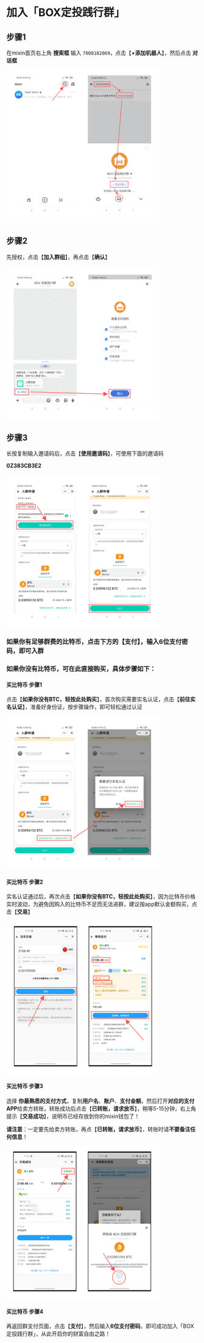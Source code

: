 # 加入「BOX定投践行群」

## 步骤1
在mixin首页右上角 **搜索框** 输入 `7000102069`，点击【**+添加机器人**】，然后点击 **对话框**

  <img src='../assets/join-box-1.png' alt='加入BOX践行群之搜索机器人' width='400'/>

## 步骤2
先授权，点击【**加入群组**】，再点击【**确认**】

  <img src='../assets/join-box-2.png' alt='加入BOX践行群之加入群组' width='400'/>

## 步骤3
长按复制输入邀请码后，点击【**使用邀请码**】，可使用下面的邀请码

**0Z383CB3E2**

  <img src='../assets/join-box-3.png' alt='加入BOX践行群之使用邀请码' width='400'/>

### 如果你有足够群费的比特币，点击下方的【支付】，输入6位支付密码，即可入群

### 如果你没有比特币，可在此直接购买，具体步骤如下：

#### 买比特币 步骤1
点击【**如果你没有BTC，轻按此处购买**】，首次购买需要实名认证，点击【**前往实名认证**】，准备好身份证，按步骤操作，即可轻松通过认证

  <img src='../assets/join-box-4.png' alt='加入BOX践行群之实名认证' width='400'/>

#### 买比特币 步骤2
实名认证通过后，再次点击【**如果你没有BTC，轻按此处购买**】，因为比特币价格实时波动，为避免因购入的比特币不足而无法进群，建议按app默认金额购买，点击【**交易**】

  <img src='../assets/join-box-5.png' alt='加入BOX践行群之购买BTC' width='400'/>

#### 买比特币 步骤3
选择 **你最熟悉的支付方式**，复制**用户名**、**账户**、**支付金额**，然后打开**对应的支付APP**给卖方转账，转账成功后点击【**已转账，请求放币**】，稍等5-15分钟，右上角提示【**交易成功**】，说明币已经存放到你的mixin钱包了！

**请注意**：一定要先给卖方转账，再点【**已转账，请求放币**】，转账时请**不要备注任何信息**！

  <img src='../assets/join-box-6.png' alt='加入BOX践行群之放币' width='400'/>

#### 买比特币 步骤4
再返回群支付页面，点击【**支付**】，然后输入**6位支付密码**，即可成功加入「BOX定投践行群」，从此开启你的财富自由之路！

